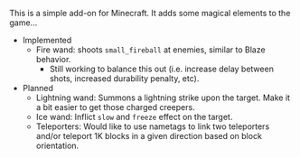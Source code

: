 This is a simple add-on for Minecraft. It adds some magical elements to the game...
- Implemented
  - Fire wand: shoots `small_fireball` at enemies, similar to Blaze behavior.
    - Still working to balance this out (i.e. increase delay between shots, increased durability penalty, etc).
- Planned
  - Lightning wand: Summons a lightning strike upon the target. Make it a bit easier to get those charged creepers.
  - Ice wand: Inflict `slow` and `freeze` effect on the target.
  - Teleporters: Would like to use nametags to link two teleporters and/or teleport 1K blocks in a given direction based on block orientation.
